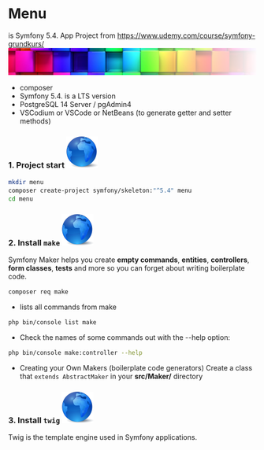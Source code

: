 # Menu 
is Symfony 5.4. App Project from https://www.udemy.com/course/symfony-grundkurs/
![](public/img/logo.png)
* composer
* Symfony 5.4. is a LTS version
* PostgreSQL 14 Server / pgAdmin4
* VSCodium or VSCode or NetBeans (to generate getter and setter methods)

### 1. Project start <a href="https://symfony.com/doc/current/setup.html#creating-symfony-applications"><img src="public/img/globe.png" alt="kugel" width="64"></a>
```bash
mkdir menu
composer create-project symfony/skeleton:"^5.4" menu
cd menu  
```

### 2. Install ```make``` <a href="https://symfony.com/bundles/SymfonyMakerBundle/current/index.html"><img src="public/img/globe.png" alt="kugel" width="64"></a>

Symfony Maker helps you create **empty commands**, **entities**, **controllers**, **form classes**, **tests** and more so you can forget about writing boilerplate code.

```bash
composer req make
```

* lists all commands from make

```bash
php bin/console list make
```

* Check the names of some commands out with the --help option:

```bash
php bin/console make:controller --help
```

* Creating your Own Makers (boilerplate code generators)
Create a class that ```extends AbstractMaker``` in your **src/Maker/** directory

### 3. Install ```twig``` <a href="https://symfony.com/doc/current/reference/twig_reference.html"><img src="public/img/globe.png" alt="kugel" width="64"></a>

Twig is the template engine used in Symfony applications. 